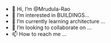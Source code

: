 - 👋 Hi, I’m @Mrudula-Rao
- 👀 I’m interested in BUILDINGS...
- 🌱 I’m currently learning architecture ...
- 💞️ I’m looking to collaborate on ...
- 📫 How to reach me ...

<!---
Mrudula-Rao/Mrudula-Rao is a ✨ special ✨ repository because its `README.md` (this file) appears on your GitHub profile.
You can click the Preview link to take a look at your changes.
--->
